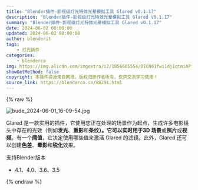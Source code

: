 ```yaml
---
title: "Blender插件-影视级灯光特效光晕模拟工具 Glared v0.1.17"
description: "Blender插件-影视级灯光特效光晕模拟工具 Glared v0.1.17"
summary: "Blender插件-影视级灯光特效光晕模拟工具 Glared v0.1.17"
date: 2024-06-02 00:00:00
updated: 2024-06-02 00:00:00
author: blenderit
tags: 
    - 灯光插件
categories:
    - blenderco
img: https://img.alicdn.com/imgextra/i2/1856665554/O1CN01fwi1dj1qtmiAPfOAt_!!1856665554.jpg
showGetMethod: false
copyright: 本插件资源来自网络，版权归原作者所有，仅供交流学习使用！
source_link: https://blenderco.cn/88291.html
---
```


{% raw %}
<p><img src="https://img.alicdn.com/imgextra/i2/1856665554/O1CN01fwi1dj1qtmiAPfOAt_!!1856665554.jpg" alt="bude_2024-06-01_16-09-54.jpg"></p><p><span>Glared 是一款实用的插件，它使用您正在处理的场景作为起点，生成许多电影镜头中存在的光效（例如</span><b><span>发光</span></b><span>、</span><b><span>重影</span></b><span>和</span><b><span>条纹）。它可以实时用于</span></b><b><span>3D 场景</span></b><span>或</span><b><span>照片</span></b><span>或</span><b><span>视频</span></b><span>。有一个</span><b><span>阈值</span></b><span>，它决定使用哪些值来激活 Glared 的滤镜。此外，Glared 还可以创建</span><b><span>色差</span></b><span>、</span><b><span>晕影</span></b><span>和</span><b><span>锐化</span></b><span>效果。</span></p><p>支持Blender版本</p><ul>
<li>4.1、4.0、3.6、3.5</li>
</ul>
<div style="display: none">blenderco</div>
{% endraw %}